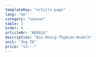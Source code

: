 ```yaml
---
templateKey: "article-page"
lang: "de"
category: "season"
table: 3
order: 6
articleNr: "B60016"
description: "Bio Honig-Thymian-Nudeln"
unit: "3kg TK"
price: "13.--"
---
```

